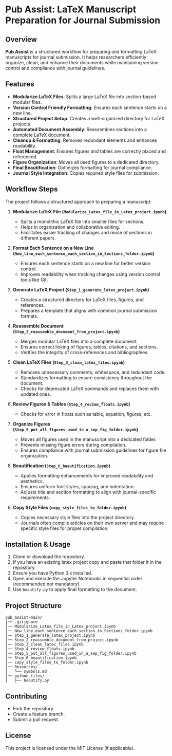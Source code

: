 # **Pub Assist: LaTeX Manuscript Preparation for Journal Submission**

## **Overview**
**Pub Assist** is a structured workflow for preparing and formatting LaTeX manuscripts for journal submission. It helps researchers efficiently organize, clean, and enhance their documents while maintaining version control and compliance with journal guidelines.

## **Features**
- **Modularize LaTeX Files**: Splits a large LaTeX file into section-based modular files.
- **Version Control Friendly Formatting**: Ensures each sentence starts on a new line.
- **Structured Project Setup**: Creates a well-organized directory for LaTeX projects.
- **Automated Document Assembly**: Reassembles sections into a complete LaTeX document.
- **Cleanup & Formatting**: Removes redundant elements and enhances readability.
- **Float Management**: Ensures figures and tables are correctly placed and referenced.
- **Figure Organization**: Moves all used figures to a dedicated directory.
- **Final Beautification**: Optimizes formatting for journal compliance.
- **Journal Style Integration**: Copies required style files for submission.

## **Workflow Steps**
The project follows a structured approach to preparing a manuscript:

1. **Modularize LaTeX File (`Modularize_Latex_file_in_Latex_project.ipynb`)**
   - Splits a monolithic LaTeX file into smaller files for sections.
   - Helps in organization and collaborative editing.
   - Facilitates easier tracking of changes and reuse of sections in different papers.

2. **Format Each Sentence on a New Line (`New_line_each_sentence_each_section_in_Sections_folder.ipynb`)**
   - Ensures each sentence starts on a new line for better version control.
   - Improves readability when tracking changes using version control tools like Git.

3. **Generate LaTeX Project (`Step_1_generate_latex_project.ipynb`)**
   - Creates a structured directory for LaTeX files, figures, and references.
   - Prepares a template that aligns with common journal submission formats.

4. **Reassemble Document (`Step_2_reassemble_document_from_project.ipynb`)**
   - Merges modular LaTeX files into a complete document.
   - Ensures correct linking of figures, tables, citations, and sections.
   - Verifies the integrity of cross-references and bibliographies.

5. **Clean LaTeX Files (`Step_3_clean_latex_files.ipynb`)**
   - Removes unnecessary comments, whitespace, and redundant code.
   - Standardizes formatting to ensure consistency throughout the document.
   - Checks for deprecated LaTeX commands and replaces them with updated ones.

6. **Review Figures & Tables (`Step_4_review_floats.ipynb`)**
   - Checks for error in floats such as table, equation, figures, etc.

7. **Organize Figures (`Step_5_put_all_figures_used_in_a_sep_fig_folder.ipynb`)**
   - Moves all figures used in the manuscript into a dedicated folder.
   - Prevents missing figure errors during compilation.
   - Ensures compliance with journal submission guidelines for figure file organization.

8. **Beautification (`Step_6_beautification.ipynb`)**
   - Applies formatting enhancements for improved readability and aesthetics.
   - Ensures uniform font styles, spacing, and indentation.
   - Adjusts title and section formatting to align with journal-specific requirements.

9. **Copy Style Files (`copy_style_files_to_folder.ipynb`)**
   - Copies necessary style files into the project directory.
   - Journals often compile articles on their own server and may require specific style files for proper compilation.

## **Installation & Usage**
1. Clone or download the repository.
2. If you have an existing latex project copy and paste that folder it in the repository.
3. Ensure you have Python 3.x installed.
4. Open and execute the Jupyter Notebooks in sequential order (recommended not mandatory).
5. Use `beautify.py` to apply final formatting to the document.


## **Project Structure**
```
pub_assist-main/
│── .gitignore
│── Modularize_Latex_file_in_Latex_project.ipynb
│── New_line_each_sentence_each_section_in_Sections_folder.ipynb
│── Step_1_generate_latex_project.ipynb
│── Step_2_reassemble_document_from_project.ipynb
│── Step_3_clean_latex_files.ipynb
│── Step_4_review_floats.ipynb
│── Step_5_put_all_figures_used_in_a_sep_fig_folder.ipynb
│── Step_6_beautification.ipynb
│── copy_style_files_to_folder.ipynb
│── Resources/
│   └── symbols.md
│── python_files/
│   ├── beautify.py
```

## **Contributing**
- Fork the repository.
- Create a feature branch.
- Submit a pull request.

## **License**
This project is licensed under the MIT License (if applicable).

